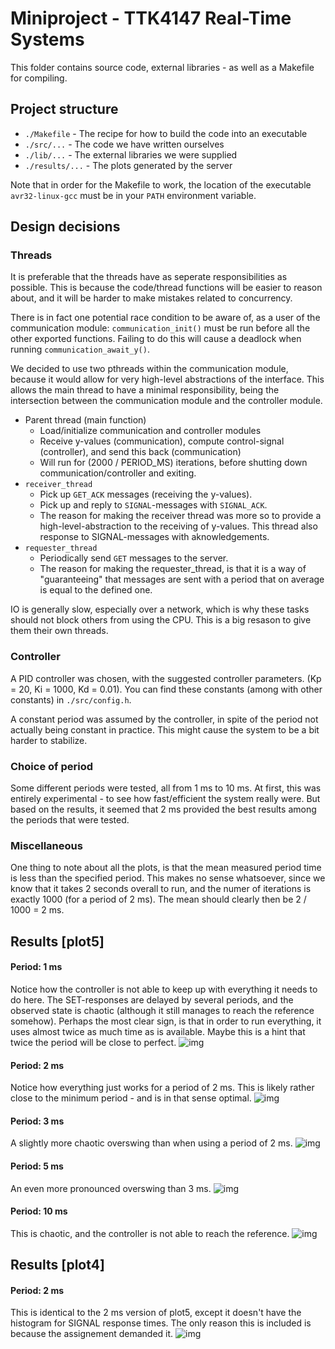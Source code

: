 # Miniproject - TTK4147 Real-Time Systems
This folder contains source code, external libraries - as well as a Makefile for compiling.

## Project structure
* `./Makefile` - The recipe for how to build the code into an executable
* `./src/...` - The code we have written ourselves
* `./lib/...` - The external libraries we were supplied
* `./results/...` - The plots generated by the server

Note that in order for the Makefile to work, the location of the executable `avr32-linux-gcc` must be in your `PATH` environment variable.

## Design decisions
### Threads
It is preferable that the threads have as seperate responsibilities as possible. This is because the code/thread functions will be easier to reason about, and it will be harder to make mistakes related to concurrency.

There is in fact one potential race condition to be aware of, as a user of the communication module: `communication_init()` must be run before all the other exported functions. Failing to do this will cause a deadlock when running `communication_await_y()`.

We decided to use two pthreads within the communication module, because it would allow for very high-level abstractions of the interface. This allows the main thread to have a minimal responsibility, being the intersection between the communication module and the controller module.

* Parent thread (main function)
  - Load/initialize communication and controller modules
  - Receive y-values (communication), compute control-signal (controller), and send this back (communication)
  - Will run for (2000 / PERIOD_MS) iterations, before shutting down communication/controller and exiting.
* `receiver_thread`
  - Pick up `GET_ACK` messages (receiving the y-values).
  - Pick up and reply to `SIGNAL`-messages with `SIGNAL_ACK`.
  - The reason for making the receiver thread was more so to provide a high-level-abstraction to the receiving of y-values. This thread also response to SIGNAL-messages with aknowledgements.
* `requester_thread`
  - Periodically send `GET` messages to the server.
  - The reason for making the requester_thread, is that it is a way of "guaranteeing" that messages are sent with a period that on average is equal to the defined one.
  
IO is generally slow, especially over a network, which is why these tasks should not block others from using the CPU. This is a big resason to give them their own threads.

### Controller
A PID controller was chosen, with the suggested controller parameters. (Kp = 20, Ki = 1000, Kd = 0.01). You can find these constants (among with other constants) in `./src/config.h`. 

A constant period was assumed by the controller, in spite of the period not actually being constant in practice. This might cause the system to be a bit harder to stabilize.

### Choice of period
Some different periods were tested, all from 1 ms to 10 ms. At first, this was entirely experimental - to see how fast/efficient the system really were. But based on the results, it seemed that 2 ms provided the best results among the periods that were tested.

### Miscellaneous
One thing to note about all the plots, is that the mean measured period time is less than the specified period. This makes no sense whatsoever, since we know that it takes 2 seconds overall to run, and the numer of iterations is exactly 1000 (for a period of 2 ms). The mean should clearly then be 2 / 1000 = 2 ms.

## Results [plot5]
#### Period: 1 ms
Notice how the controller is not able to keep up with everything it needs to do here. The SET-responses are delayed by several periods, and the observed state is chaotic (although it still manages to reach the reference somehow). Perhaps the most clear sign, is that in order to run everything, it uses almost twice as much time as is available. Maybe this is a hint that twice the period will be close to perfect.
![img](results/plot5_1ms.png)
#### Period: 2 ms
Notice how everything just works for a period of 2 ms. This is likely rather close to the minimum period - and is in that sense optimal.
![img](results/plot5_2ms.png)
#### Period: 3 ms
A slightly more chaotic overswing than when using a period of 2 ms.
![img](results/plot5_3ms.png)
#### Period: 5 ms
An even more pronounced overswing than 3 ms.
![img](results/plot5_5ms.png)
#### Period: 10 ms
This is chaotic, and the controller is not able to reach the reference.
![img](results/plot5_10ms.png)

## Results [plot4]
#### Period: 2 ms
This is identical to the 2 ms version of plot5, except it doesn't have the histogram for SIGNAL response times. The only reason this is included is because the assignement demanded it.
![img](results/plot4_2ms.png)
